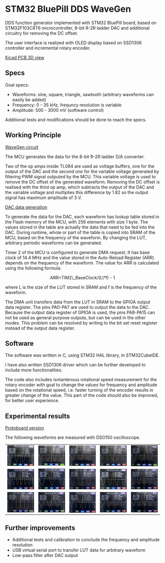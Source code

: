 # STM32 BluePill DDS WaveGen

DDS function generator implemented with STM32 BluePill board, based on
STM32F103C8T6 microcontroller, 8-bit R-2R ladder DAC and additional circuitry
for removing the DC offset.

The user interface is realized with OLED display based on SSD1306 controller and
incremental rotary encoder.

[Kicad PCB 3D view](https://github.com/BojanSof/BluePillWaveGen/blob/main/images/3d-pcb.png)

## Specs

Goal specs:

- Waveforms: sine, square, triangle, sawtooth (arbitrary waveforms can easily be
  added)
- Frequency: 0 - 35 kHz, frequncy resolution is variable
- Amplitude: 500 - 3000 mV (software control)

Additional tests and modifications should be done to reach the specs.

## Working Principle

[WaveGen circuit](https://github.com/BojanSof/BluePillWaveGen/blob/main/images/circuit.png)

The MCU generates the data for the 8-bit R-2R ladder D/A converter.

Two of the op amps inside TL084 are used as voltage buffers, one for the output
of the DAC and the second one for the variable voltage generated by filtering
PWM signal outputed by the MCU.
This variable voltage is used to remove the DC offset of the generated waveform.
Removing the DC offset is realised with the third op amp, which subtracts the
output of the DAC and the variable voltage and multiplies this difference by
1.82 so the output signal has maximum amplitude of 3 V.

[DAC data generation](https://github.com/BojanSof/BluePillWaveGen/blob/main/images/block-diagram.png)

To generate the data for the DAC, each waveform has lookup table stored in the
Flash memory of the MCU, with 256 elements with size 1 byte.
The values stored in the table are actually the data that need to be fed into
the DAC.
During runtime, whole or part of the table is copied into SRAM of the MCU, based
on the frequency of the waveform.
By changing the LUT, arbitrary periodic waveforms can be generated.

Timer 2 of the MCU is configured to generate DMA request.
It has base clock of  14.4 MHz and the value stored in the Auto-Reload Register 
(ARR) depends on the  frequency of the waveform. The value for ARR is calculated
using the following formula:

<center>ARR=TIM2\_BaseClock/(L\*f) - 1</center>

where L is the size of the LUT stored in SRAM and f is the frequency of the
waveform.

The DMA unit transfers data from the LUT in SRAM to the GPIOA output data
register.
The pins PA0-PA7 are used to output the data to the DAC.
Because the output data register of GPIOA is used, the pins PA8-PA15 can not be
used as general purpose outputs, but can be used in the other modes.
This problem can be resolved by writing to the bit set reset register instead of
the output data register.

## Software

The software was written in C, using STM32 HAL library, in STM32CubeIDE.

I have also written SSD1306 driver which can be further developed to include
more functionalities.

The code also includes isntantenous rotational speed measurement for the rotary
encoder with goal to change the values for frequency and amplitude based on the
rotational speed, i.e. faster turning of the encoder results in greater change
of the value.
This part of the code should also be improved, for better user experience.

## Experimental results

[Protoboard version](https://github.com/BojanSof/BluePillWaveGen/blob/main/images/protobard.jpg)

The following waveforms are measured with DSO150 oscilloscope.

<table>
  <tr>
    <td> <img src="https://github.com/BojanSof/BluePillWaveGen/blob/main/images/waveforms/60-3000.jpg"  alt="Sine 60 Hz 3000 mV"></td>
    <td> <img src="https://github.com/BojanSof/BluePillWaveGen/blob/main/images/waveforms/60-2500.jpg"  alt="Sine 60 Hz 2500 mV"></td>
    <td> <img src="https://github.com/BojanSof/BluePillWaveGen/blob/main/images/waveforms/500-2100.jpg"  alt="Sine 500 Hz 2100 mV"></td>
    <td> <img src="https://github.com/BojanSof/BluePillWaveGen/blob/main/images/waveforms/2000-2000.jpg"  alt="Sine 2000 Hz 2000 mV"></td>
    <td> <img src="https://github.com/BojanSof/BluePillWaveGen/blob/main/images/waveforms/5000-3000.jpg"  alt="Sine 5000 Hz 3000 mV"></td>
  </tr> 
  <tr>
    <td> <img src="https://github.com/BojanSof/BluePillWaveGen/blob/main/images/waveforms/10000-2500.jpg"  alt="Sine 10000 Hz 2500 mv"></td>
    <td> <img src="https://github.com/BojanSof/BluePillWaveGen/blob/main/images/waveforms/20000-3000.jpg"  alt="Sine 20000 Hz 3000 mv"></td>
    <td> <img src="https://github.com/BojanSof/BluePillWaveGen/blob/main/images/waveforms/25000-1500.jpg"  alt="Sine 25000 Hz 1500 mv"></td>
    <td> <img src="https://github.com/BojanSof/BluePillWaveGen/blob/main/images/waveforms/30000-1500.jpg"  alt="Sine 30000 Hz 1500 mv"></td>
    <td> <img src="https://github.com/BojanSof/BluePillWaveGen/blob/main/images/waveforms/35000-1500.jpg"  alt="Sine 35000 Hz 1500 mv"></td>
  </tr> 
  <tr>
    <td> <img src="https://github.com/BojanSof/BluePillWaveGen/blob/main/images/waveforms/5000-3000-sqr.jpg"  alt="Square 5000 Hz 3000 mv"></td>
    <td> <img src="https://github.com/BojanSof/BluePillWaveGen/blob/main/images/waveforms/5000-2500-triag.jpg"  alt="Triangle 5000 Hz 2500 mv"></td>
    <td> <img src="https://github.com/BojanSof/BluePillWaveGen/blob/main/images/waveforms/9000-2500-triag.jpg"  alt="Triangle 9000 Hz 2500 mv"></td>
    <td> <img src="https://github.com/BojanSof/BluePillWaveGen/blob/main/images/waveforms/15000-3000-saw.jpg"  alt="Sawtooth 15000 Hz 3000 mv"></td>
    <td> <img src="https://github.com/BojanSof/BluePillWaveGen/blob/main/images/waveforms/35000-2000-triag.jpg"  alt="Triangle 35000 Hz 2000 mv"></td>
  </tr> 
</table>

## Further improvements

- Additional tests and calibration to conclude the frequency and amplitude resolution
- USB virtual serial port to transfer LUT data for arbitrary waveform
- Low-pass filter after DAC output
